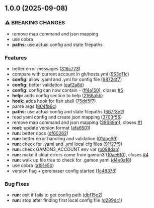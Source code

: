 ## 1.0.0 (2025-09-08)

### ⚠ BREAKING CHANGES

* remove map command and json mapping
* use cobra
* **paths:** use actual config and state filepaths

### Features

* better error messages ([316c773](https://github.com/peter-bread/gamon3/commit/316c77373624102876e8c4c6238f125efb322920))
* compare with current account in gh/hosts.yml ([953d11c](https://github.com/peter-bread/gamon3/commit/953d11c55b979b483d08edd6db6798a56176ee88))
* **config:** allow .yaml and .yml for config file ([98724f7](https://github.com/peter-bread/gamon3/commit/98724f7360519d5c50f0124566216b61468058ef))
* **config:** better validation ([eaf2a8d](https://github.com/peter-bread/gamon3/commit/eaf2a8d185707cf402b51c0c48b924761529c301))
* **config:** config can now contain `~` ([ff4a150](https://github.com/peter-bread/gamon3/commit/ff4a150b9ac2fb6847887af7874126ecb4fe6722)), closes [#5](https://github.com/peter-bread/gamon3/issues/5)
* **help:** adds config section to help ([2168a5b](https://github.com/peter-bread/gamon3/commit/2168a5b7047958ecac41c9f072fa78e8b4273e6d))
* **hook:** adds hook for fish shell ([75dd5f7](https://github.com/peter-bread/gamon3/commit/75dd5f779f0eca9d85d36cf70a2388f8d318b0fd))
* parse args ([804fb9c](https://github.com/peter-bread/gamon3/commit/804fb9c3dae75f4b39d7d8f421951aba9f6a3bf9))
* **paths:** use actual config and state filepaths ([667f3e2](https://github.com/peter-bread/gamon3/commit/667f3e23df1062b408faa81fd50d39d4acf3b45e))
* read yaml config and create json mapping ([3703f56](https://github.com/peter-bread/gamon3/commit/3703f563ccc2df0ad8882b004740b78b1955b8cb))
* remove map command and json mapping ([39689a1](https://github.com/peter-bread/gamon3/commit/39689a140527f57590f14d705dc623a4ed0099e7)), closes [#1](https://github.com/peter-bread/gamon3/issues/1)
* **root:** update version format ([afa6501](https://github.com/peter-bread/gamon3/commit/afa650160440b67d36cd9c76c850f010d045334f))
* **run:** better docs ([df60262](https://github.com/peter-bread/gamon3/commit/df602624c4028627041d5d1f5fa38c8a4a025c07))
* **run:** better error handling and validation ([01dbe99](https://github.com/peter-bread/gamon3/commit/01dbe9957730d225c5ab05a59444a22241edd489))
* **run:** check for .yaml and .yml local cfg files ([91f27f9](https://github.com/peter-bread/gamon3/commit/91f27f95d9dbce3e6cf0e4554008577a51b070ed))
* **run:** check GAMON3_ACCOUNT env var ([b098dab](https://github.com/peter-bread/gamon3/commit/b098dab4047d85ffdb9ec35021ca2b2febfc02c2))
* **run:** make it clear errors come from gamon3 ([10ae6f0](https://github.com/peter-bread/gamon3/commit/10ae6f0ce5c131204dee7ae9af056d04fc2c79ce)), closes [#4](https://github.com/peter-bread/gamon3/issues/4)
* **run:** walk up file tree to check for .gamon.yaml ([d4e0a18](https://github.com/peter-bread/gamon3/commit/d4e0a18787d999f180a3d808410bcdce324943b1))
* use cobra ([a191e5b](https://github.com/peter-bread/gamon3/commit/a191e5b953f3f180b51de0c6036e11b06f2b36c8))
* version flag + goreleaser config started ([1c48378](https://github.com/peter-bread/gamon3/commit/1c48378ecdfda672fc87ea748e97cc6b36d7d75c))

### Bug Fixes

* **run:** exit if fails to get config path ([dbf15e2](https://github.com/peter-bread/gamon3/commit/dbf15e213e53ed4d141a8bea97f2f59c7c5899c2))
* **run:** stop after finding first local config file ([d289dc1](https://github.com/peter-bread/gamon3/commit/d289dc14d1a2740fae77f53b4add0ac097dcaef7))
